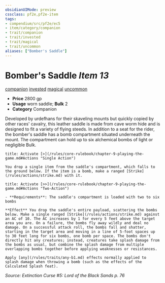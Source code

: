 ```yaml
---
obsidianUIMode: preview
cssclass: pf2e,pf2e-item
tags:
- compendium/src/pf2e/ec5
- item/category/companion
- trait/companion
- trait/invested
- trait/magical
- trait/uncommon
aliases: ["Bomber's Saddle"]
---
```

# Bomber's Saddle *Item 13*  
[companion](/rules/traits/companion.md)  [invested](/rules/traits/invested.md)  [magical](/rules/traits/magical.md)  [uncommon](/rules/traits/uncommon.md)  

- **Price** 2800 gp
- **Usage** worn saddle; **Bulk** 2
- **Category** Companion

Developed by urdefhans for their skaveling mounts but quickly copied by other races' cavalry, this leather saddle is made from cave worm hide and is designed to fit a variety of flying steeds. In addition to a seat for the rider, the bomber's saddle has a bomb compartment situated underneath the mount. The compartment can hold up to six alchemical bombs of light or negligible Bulk.

```ad-embed-ability
title: Activate [>](/rules/core-rulebook/chapter-9-playing-the-game.md#Actions "Single Action")

You drop a single item from the saddle's compartment, which falls to the ground below. If the item is a bomb, make a ranged [Strike](/rules/actions/strike.md) with it.
```

```ad-embed-ability
title: Activate [>>](/rules/core-rulebook/chapter-9-playing-the-game.md#Actions "Two-Action")

- **Requirements**: The saddle's compartment is loaded with two to six bombs

**Effect** You drop the saddle's entire payload, scattering the bombs below. Make a single ranged [Strike](/rules/actions/strike.md) against an AC of 10. The AC increases by 1 for every 5 feet above the target area you are. On a failure, the bombs fly away wildly and deal no damage. On a successful attack roll, the bombs fall and shatter, starting in the target area and moving in a line of 5-foot spaces up to 30 feet long for six bombs, one bomb per space. The bombs don't directly hit any creatures; instead, creatures take splash damage from the bombs as usual, but combine the splash damage from multiple overlapping bombs together before applying weaknesses or resistances.

Apply [any](/rules/traits/any-b1.md) effects normally applied to splash damage when throwing a bomb (such as the effects of the Calculated Splash feat).
```

*Source: Extinction Curse #5: Lord of the Black Sands p. 76*